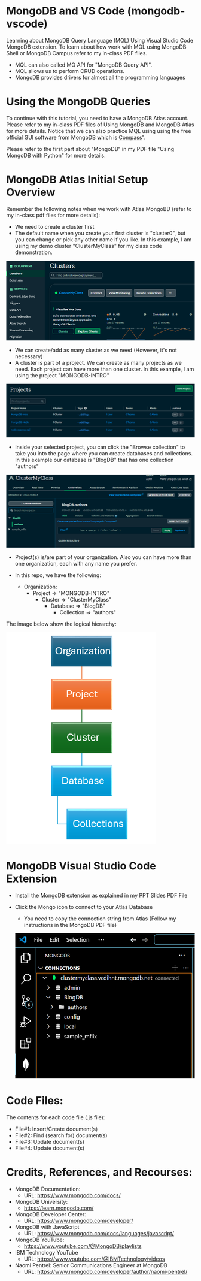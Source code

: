 # MongoDB and VS Code (mongodb-vscode)
Learning about MongoDB Query Language (MQL) Using Visual Studio Code MongoDB extension. To learn about how work with MQL using MongoDB Shell or MongoDB Campus refer to my in-class PDF files. 

- MQL can also called MQ API for "MongoDB Query API".
- MQL allows us to perform CRUD operations. 
- MongoDB provides drivers for almost all the programming languages

# Using the MongoDB Queries
To continue with this tutorial, you need to have a MongoDB Atlas account. Please refer to my in-class PDF files of Using MongoDB and MongoDB Atlas for more details.
Notice that we can also practice MQL using using the free official GUI software from MongoDB which is [Compass](https://www.mongodb.com/products/tools/compass)". 

Please refer to the first part about "MongoDB" in my PDF file "Using MongoDB with Python" for more details.

# MongoDB Atlas Initial Setup Overview
Remember the following notes when we work with Atlas MongoBD (refer to my in-class pdf files for more details):
- We need to create a cluster first
- The default name when you create your first cluster is "cluster0", but you can change or pick any other name if you like. In this example, I am using my demo cluster "ClusterMyClass" for my class code demonstration.

![Cluster Name](/img-repo/cluster-name.png)

- We can create/add as many cluster as we need (However, it's not necessary)
- A cluster is part of a project. We can create as many projects as we need. Each project can have more than one cluster. In this example, I am using the project "MONGODB-INTRO"

![Projects List](/img-repo/projects-list.png)

- Inside your selected project, you can click the "Browse collection" to take you into the page where you can create databases and collections. In this example our database is "BlogDB" that has one collection "authors"

![Database and Collections](/img-repo/db-collection.png)

- Project(s) is/are part of your organization. Also you can have more than one organization, each with any name you prefer.

- In this repo, we have the following: 

    - Organization:
        - Project => "MONGODB-INTRO"
            - Cluster => "ClusterMyClass"
                - Database => "BlogDB"
                    - Collection => "authors"

The image below show the logical hierarchy:

![Atlas Content Hierarchy](/img-repo/atlas-hierarchy.png)


# MongoDB Visual Studio Code Extension
- Install the MongoDB extension as explained in my PPT Slides PDF File
- Click the Mongo icon to connect to your Atlas Database
    - You need to copy the connection string from Atlas (Follow my instructions in the MongoDB PDF file)

    ![MongoDB VS Code Extension and Connections](/img-repo/mongo-vscode-connect.png)

# Code Files:
The contents for each code file (.js file):
- File#1: Insert/Create document(s) 
- File#2: Find (search for) document(s)
- File#3: Update document(s)
- File#4: Update document(s)

# Credits, References, and Recourses:
- MongoDB Documentation:
    - URL: https://www.mongodb.com/docs/
- MongoDB University:
    - https://learn.mongodb.com/
- MongoDB Developer Center:
    - URL: https://www.mongodb.com/developer/
- MongoDB with JavaScript
    - URL: https://www.mongodb.com/docs/languages/javascript/
- MongoDB YouTube:
    - https://www.youtube.com/@MongoDB/playlists
- IBM Technology YouTube
    - URL: https://www.youtube.com/@IBMTechnology/videos
- Naomi Pentrel: Senior Communications Engineer at MongoDB
    - URL: https://www.mongodb.com/developer/author/naomi-pentrel/